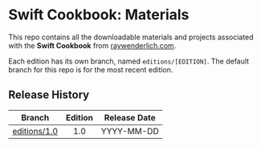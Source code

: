 # Swift Cookbook: Materials

This repo contains all the downloadable materials and projects associated with the **Swift Cookbook** from [raywenderlich.com](https://www.raywenderlich.com).

Each edition has its own branch, named `editions/[EDITION]`. The default branch for this repo is for the most recent edition.

## Release History

| Branch                                                                               | Edition | Release Date |
| ------------------------------------------------------------------------------------ |:-------:|:------------:|
| [editions/1.0](https://github.com/raywenderlich/ckswift-materials/tree/editions/1.0) | 1.0     | YYYY-MM-DD   |

